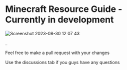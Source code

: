  # Minecraft Resource Guide - Currently in development

 ![Screenshot 2023-08-30 12 07 43](https://github.com/TwoMuchNerdo/twomuchnerdo.github.io/assets/117706595/52aeae3c-1445-48ba-9b88-68925aa4cc66)


_
 
 Feel free to make a pull request with your changes
 
 Use the discussions tab if you guys have any questions

